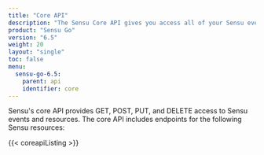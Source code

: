 ```yaml
---
title: "Core API"
description: "The Sensu Core API gives you access all of your Sensu events and resources with backend REST APIs. Use the Core API to customize your workflows and integrate your favorite Sensu features with other tools and products."
product: "Sensu Go"
version: "6.5"
weight: 20
layout: "single"
toc: false
menu:
  sensu-go-6.5:
    parent: api
    identifier: core
---
```


Sensu's core API provides GET, POST, PUT, and DELETE access to Sensu events and resources.
The core API includes endpoints for the following Sensu resources:

{{< coreapiListing >}}
